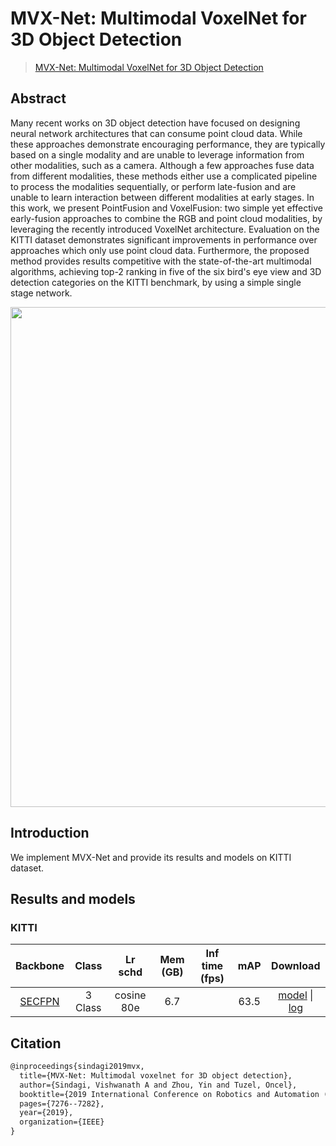 # MVX-Net: Multimodal VoxelNet for 3D Object Detection

> [MVX-Net: Multimodal VoxelNet for 3D Object Detection](https://arxiv.org/abs/1904.01649)

<!-- [ALGORITHM] -->

## Abstract

Many recent works on 3D object detection have focused on designing neural network architectures that can consume point cloud data. While these approaches demonstrate encouraging performance, they are typically based on a single modality and are unable to leverage information from other modalities, such as a camera. Although a few approaches fuse data from different modalities, these methods either use a complicated pipeline to process the modalities sequentially, or perform late-fusion and are unable to learn interaction between different modalities at early stages. In this work, we present PointFusion and VoxelFusion: two simple yet effective early-fusion approaches to combine the RGB and point cloud modalities, by leveraging the recently introduced VoxelNet architecture. Evaluation on the KITTI dataset demonstrates significant improvements in performance over approaches which only use point cloud data. Furthermore, the proposed method provides results competitive with the state-of-the-art multimodal algorithms, achieving top-2 ranking in five of the six bird's eye view and 3D detection categories on the KITTI benchmark, by using a simple single stage network.

<div align=center>
<img src="https://user-images.githubusercontent.com/79644370/143880819-560675ca-e7e3-4d77-8808-ea661ff8e6e6.png" width="800"/>
</div>

## Introduction

We implement MVX-Net and provide its results and models on KITTI dataset.

## Results and models

### KITTI

|                              Backbone                               |  Class  |  Lr schd   | Mem (GB) | Inf time (fps) | mAP  |                                                                                                                                                                                                  Download                                                                                                                                                                                                   |
| :-----------------------------------------------------------------: | :-----: | :--------: | :------: | :------------: | :--: | :---------------------------------------------------------------------------------------------------------------------------------------------------------------------------------------------------------------------------------------------------------------------------------------------------------------------------------------------------------------------------------------------------------: |
| [SECFPN](./mvxnet_fpn_dv_second_secfpn_8xb2-80e_kitti-3d-3class.py) | 3 Class | cosine 80e |   6.7    |                | 63.5 | [model](https://download.openmmlab.com/mmdetection3d/v1.1.0_models/mvxnet/mvxnet_fpn_dv_second_secfpn_8xb2-80e_kitti-3d-3class/mvxnet_fpn_dv_second_secfpn_8xb2-80e_kitti-3d-3class-8963258a.pth) \| [log](https://download.openmmlab.com/mmdetection3d/v1.1.0_models/mvxnet/mvxnet_fpn_dv_second_secfpn_8xb2-80e_kitti-3d-3class/mvxnet_fpn_dv_second_secfpn_8xb2-80e_kitti-3d-3class-20230424_132228.log) |

## Citation

```latex
@inproceedings{sindagi2019mvx,
  title={MVX-Net: Multimodal voxelnet for 3D object detection},
  author={Sindagi, Vishwanath A and Zhou, Yin and Tuzel, Oncel},
  booktitle={2019 International Conference on Robotics and Automation (ICRA)},
  pages={7276--7282},
  year={2019},
  organization={IEEE}
}
```
